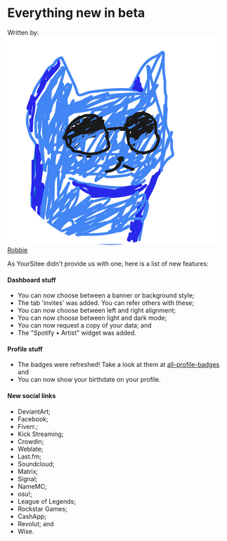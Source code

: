 # Everything new in beta

Written by: <img src="../.gitbook/assets/contributors/robskan (2).png" alt="" data-size="line"> [Robbie](../about/contributors.md#robskan-project-lead)

As YourSitee didn't provide us with one, here is a list of new features:

#### Dashboard stuff

* You can now choose between a banner or background style;
* The tab 'invites' was added. You can refer others with these;
* You can now choose between left and right alignment;
* You can now choose between light and dark mode;
* You can now request a copy of your data; and
* The "Spotify • Artist" widget was added.

#### Profile stuff

* The badges were refreshed! Take a look at them at [all-profile-badges](../faq/all-profile-badges/) and
* You can now show your birthdate on your profile.

#### New social links

* DeviantArt;
* Facebook;
* Fiverr.;
* Kick Streaming;
* Crowdin;
* Weblate;
* Last.fm;
* Soundcloud;
* Matrix;
* Signal;
* NameMC;
* osu!;
* League of Legends;
* Rockstar Games;
* CashApp;
* Revolut; and
* Wise.
